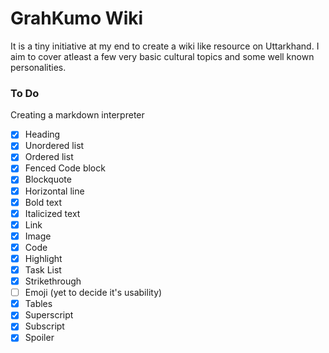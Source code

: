 # GrahKumo Wiki
It is a tiny initiative at my end to create a wiki like resource on 
Uttarkhand. I aim to cover atleast a few very basic cultural topics and
some well known personalities.

### To Do
Creating a markdown interpreter
- [x] Heading
- [x] Unordered list
- [x] Ordered list
- [x] Fenced Code block
- [x] Blockquote
- [x] Horizontal line
- [x] Bold text
- [x] Italicized text
- [x] Link 
- [x] Image
- [x] Code
- [x] Highlight
- [x] Task List
- [x] Strikethrough
- [ ] Emoji (yet to decide it's usability)
- [x] Tables
- [x] Superscript
- [x] Subscript
- [x] Spoiler
